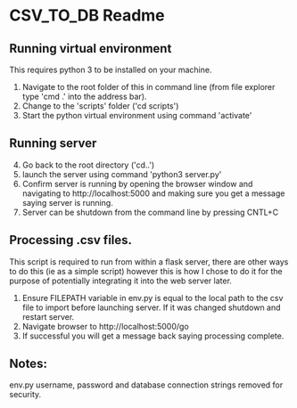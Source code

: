 # CSV_TO_DB Readme

## Running virtual environment
This requires python 3 to be installed on your machine.
1. Navigate to the root folder of this in command line (from file explorer type 'cmd .' into the address bar).
2. Change to the 'scripts' folder ('cd scripts')
3. Start the python virtual environment using command 'activate'

## Running server
4. Go back to the root directory ('cd..')
5. launch the server using command 'python3 server.py'
6. Confirm server is running by opening the browser window and navigating to http://localhost:5000 and making sure you get a message saying server is running.
7. Server can be shutdown from the command line by pressing CNTL+C

## Processing .csv files.
This script is required to run from within a flask server, there are other ways to do this (ie as a simple script) however this is how I chose to do it for the purpose of potentially integrating it into the web server later.
1. Ensure FILEPATH variable in env.py is equal to the local path to the csv file to import before launching server. If it was changed shutdown and restart server.
2. Navigate browser to http://localhost:5000/go
3. If successful you will get a message back saying processing complete.

## Notes:
env.py username, password and database connection strings removed for security.
